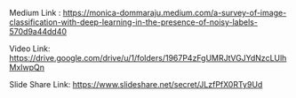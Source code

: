 Medium Link : https://monica-dommaraju.medium.com/a-survey-of-image-classification-with-deep-learning-in-the-presence-of-noisy-labels-570d9a44dd40

Video Link: https://drive.google.com/drive/u/1/folders/1967P4zFgUMRJtVGJYdNzcLUlhMxIwpQn

Slide Share Link: https://www.slideshare.net/secret/JLzfPfX0RTy9Ud
